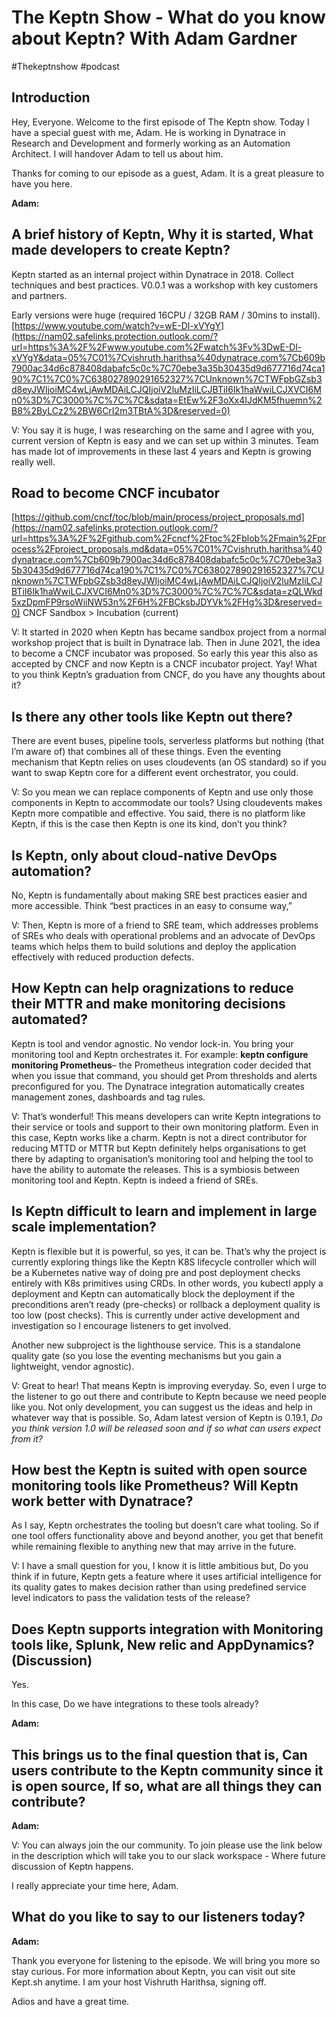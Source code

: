 # The Keptn Show - What do you know about Keptn? With Adam Gardner
#Thekeptnshow #podcast

## Introduction
Hey, Everyone. Welcome to the first episode of The Keptn show. Today I have a special guest with me, Adam. He is working in Dynatrace in Research and Development and formerly working as an Automation Architect. I will handover  Adam to tell us about him. 

Thanks for coming to our episode as a guest, Adam. It is a great pleasure to have you here. 

**Adam:**


## A brief history of Keptn, Why it is started, What made developers to create Keptn?
Keptn started as an internal project within Dynatrace in 2018. Collect techniques and best practices. V0.0.1 was a workshop with key customers and partners.

Early versions were huge (required 16CPU / 32GB RAM / 30mins to install).
 [https://www.youtube.com/watch?v=wE-Dl-xVYgY](https://nam02.safelinks.protection.outlook.com/?url=https%3A%2F%2Fwww.youtube.com%2Fwatch%3Fv%3DwE-Dl-xVYgY&data=05%7C01%7Cvishruth.harithsa%40dynatrace.com%7Cb609b7900ac34d6c878408dabafc5c0c%7C70ebe3a35b30435d9d677716d74ca190%7C1%7C0%7C638027890291652327%7CUnknown%7CTWFpbGZsb3d8eyJWIjoiMC4wLjAwMDAiLCJQIjoiV2luMzIiLCJBTiI6Ik1haWwiLCJXVCI6Mn0%3D%7C3000%7C%7C%7C&sdata=EtEw%2F3oXx4IJdKM5fhuemn%2B8%2ByLCz2%2BW6CrI2m3TBtA%3D&reserved=0) 

V: You say it is huge, I was researching on the same and I agree with you, current version of Keptn is easy and we can set up within 3 minutes. Team has made lot of  improvements in these last 4 years and Keptn is growing really well.

## Road to become CNCF incubator
 [https://github.com/cncf/toc/blob/main/process/project_proposals.md](https://nam02.safelinks.protection.outlook.com/?url=https%3A%2F%2Fgithub.com%2Fcncf%2Ftoc%2Fblob%2Fmain%2Fprocess%2Fproject_proposals.md&data=05%7C01%7Cvishruth.harithsa%40dynatrace.com%7Cb609b7900ac34d6c878408dabafc5c0c%7C70ebe3a35b30435d9d677716d74ca190%7C1%7C0%7C638027890291652327%7CUnknown%7CTWFpbGZsb3d8eyJWIjoiMC4wLjAwMDAiLCJQIjoiV2luMzIiLCJBTiI6Ik1haWwiLCJXVCI6Mn0%3D%7C3000%7C%7C%7C&sdata=zQLWkd5xzDpmFP9rsoWiiNW53n%2F6H%2FBCksbJDYVk%2FHg%3D&reserved=0) 
CNCF Sandbox > Incubation (current)

V: It started in 2020 when Keptn has became sandbox project from a normal workshop project that is built in Dynatrace lab. Then in June 2021,  the idea to become a CNCF incubator was proposed. So early this year this also as accepted by CNCF and now Keptn is a CNCF incubator project. Yay! What to you think Keptn’s graduation from CNCF, do you have any thoughts about it? 

## Is there any other tools like Keptn out there?
There are event buses, pipeline tools, serverless platforms but nothing (that I’m aware of) that combines all of these things.
Even the eventing mechanism that Keptn relies on uses cloudevents (an OS standard) so if you want to swap Keptn core for a different event orchestrator, you could.

V: So you mean we can replace components of Keptn and use only those components in Keptn to accommodate our tools? Using cloudevents makes Keptn more compatible and effective. You said, there is no platform like Keptn, if this is the case then Keptn is one its kind, don’t you think?

## Is Keptn, only about cloud-native DevOps automation?
No, Keptn is fundamentally about making SRE best practices easier and more accessible. Think “best practices in an easy to consume way,”

V: Then, Keptn is more of a friend to SRE team, which addresses problems of SREs who deals with operational problems and an advocate of DevOps teams which helps them to build solutions and deploy the application effectively with reduced production defects.

## How Keptn can help oragnizations to reduce their MTTR and make monitoring decisions automated?
Keptn is tool and vendor agnostic. No vendor lock-in. You bring your monitoring tool and Keptn orchestrates it.
For example: **keptn configure monitoring Prometheus**– the Prometheus integration coder decided that when you issue that command, you should get Prom thresholds and alerts preconfigured for you.
The Dynatrace integration automatically creates management zones, dashboards and tag rules.

V: That’s wonderful! This means developers can write Keptn integrations to their service or tools and support to their own monitoring platform. Even in this case, Keptn works like a charm. Keptn is not a direct contributor for reducing MTTD or MTTR but Keptn definitely helps organisations to get there by adapting to organisation’s monitoring tool and helping the tool to have the ability to automate the releases. This is a symbiosis between monitoring tool and Keptn. Keptn is indeed a friend of SREs. 

## Is Keptn difficult to learn and implement in large scale implementation?
Keptn is flexible but it is powerful, so yes, it can be. That’s why the project is currently exploring things like the Keptn K8S lifecycle controller which will be a Kubernetes native way of doing pre and post deployment checks entirely with K8s primitives using CRDs. In other words, you kubectl apply a deployment and Keptn can automatically block the deployment if the preconditions aren’t ready (pre-checks) or rollback a deployment quality is too low (post checks). This is currently under active development and investigation so I encourage listeners to get involved.

Another new subproject is the lighthouse service. This is a standalone quality gate (so you lose the eventing mechanisms but you gain a lightweight, vendor agnostic).

V: Great to hear! That means Keptn is improving everyday. So, even I urge to the listener to go out there and contribute to Keptn because we need people like you. Not only development, you can suggest us the ideas and help in whatever way that is possible. So, Adam latest version of Keptn is 0.19.1,  *Do you think version 1.0 will be released soon and if so what can users expect from it?*  

## How best the Keptn is suited with open source monitoring tools like Prometheus? Will Keptn work better with Dynatrace?

As I say, Keptn orchestrates the tooling but doesn’t care what tooling. So if one tool offers functionality above and beyond another, you get that benefit while remaining flexible to anything new that may arrive in the future.

V: I have a small question for you, I know it is little ambitious but, Do you think if in future, Keptn gets a feature where it uses artificial intelligence for its quality gates to makes decision rather than using predefined service level indicators to pass the validation tests of the release? 

## Does Keptn supports integration with Monitoring tools like, Splunk, New relic and AppDynamics? (Discussion)
Yes. 

In this case,  Do we have integrations to these tools already? 

**Adam:**

## This brings us to the final question that is, Can users contribute to the Keptn community since it is open source, If so, what are all things they can contribute?
**Adam:** 


V: You can always join the our community. To join please use the link below in the description which will take you to our slack workspace - Where future discussion of Keptn happens. 

 I really appreciate your time here, Adam. 

## What do you like to say to our listeners today? 
**Adam:** 

Thank you everyone for listening to the episode. We will bring you more so stay curious. For more information about Keptn, you can visit out site Kept.sh anytime. I am your host Vishruth Harithsa, signing off.

Adios and have a great time. 
